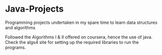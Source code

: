 # Java-Projects

Programming projects undertaken in my spare time to learn data structures and algorithms

Followed the Algorithms I & II offered on coursera, hence the use of java. Check the algs4 site for setting up the required libraries to run the programs.

